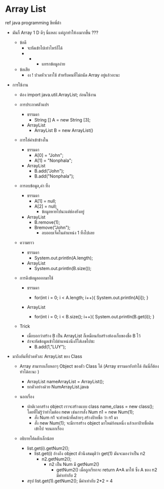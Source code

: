 # Array List 
ref java programming ขีทพี่ต้า 
* มันก็ Array 1 D ดีๆ นี่แหละ แค่ถูกทำให้งงมากขึ้น ???
    * ข้อดี 
        * จะยัดเข้าไปเท่าไหร่ก็ได้
        *  +  - แทรกข้อมูลง่าย 
    * ข้อเสีย
        * งง ! ปวดหัวเวลาใช้ สำหรับคนที่ไม่ถนัด Array อยู่แล้วอะนะ 


*   การใช้งาน
    * ต้อง import java.util.ArrayList; ก่อนใช้งาน 
    * การประกาศตัวแปร
        * ธรรมดา
            * String [] A = new String [3];
        * ArrayList 
            * ArrayList<String> B = new ArrayList<String>()

    * การใส่ค่าเข้าข้างใน
        * ธรรมดา
            * A[0] = "John";
            * A[1] = "Nonphala";
        * ArrayList
            * B.add("John");
            * B.add("Nonphala");

    * การลบข้อมูล,ค่า ทิ้ง
        * ธรรมดา
            * A[1] = null;
            * A[2] = null;
                * ข้อมูลหายไปนะแต่ช่องยังอยู่
        * ArrayList
            * B.remove(1);
            * Bremove("John");
                * ลบออบเจ็คในตำแหน่ง 1 ทิ้งไปเลย
    * ความยาว
        * ธรรมดา
            * System.out.println(A.length);
        * ArrayList
            * System.out.println(B.size());

    * การดึงข้อมูลออกมาใช้
        * ธรรมดา
            * for(int i = 0; i < A.length; i++){
                System.out.println(A[i]);
            }

        * ArrayList
            * for(int i = 0; i < B.size(); i++){
                System.out.println(B.get(i));
            }
        
    * Trick 
        *  เมื่อบอกว่าสร้าง B เป็น ArrayList ก็เหมือนกับสร้างห้องเก็บของชื่อ B ไว้
        * ถ้าจะยัดข้อมูลเข้าไปตำแหน่งนึงก็ใส่เลขไปซะ 
            * B.add(1,"LUY");

* มาถึงอันที่ปวดหัวละ ArrayList ของ Class 
    * Array สามารถเก็บหลาๆ Object ของตัว Class ได้ (Array ธรรมดายังทำได้ อันนี่ก็ต้องทำได้อะนะ )
        * ArrayList<nameClass> nameArrayList  = ArrayList<nameClass>(); 
        * ยกตัวอย่างด้วย NumArrayList.java
    * นอกเรื่อง
        * ปกติเวลาสร้าง object เราจะสร้างแบบ  class name_class  = new class(); โดยที่ไม่รู้ว่าทำไมต้อง new เช่นการสั่ง Num n1 = new Num(1);
            * สั่ง Num n1 จะทำหน้าที่คล้ายๆ สร้างป้ายชื่อ ว่า n1 มา 
            * สั่ง new Num(1); จะมีการสร้าง object มาใหม่ก้อนหนึ่ง  แล้วเอาป้ายชื่อติดเข้าไป จบนอกเรื่อง

    * อธิบายโค้ดสักเล็กน้อย
        * list.get(i).getNum2();
            * list.get(i) อ้างถึง object ตัวนึงสมมุติว่า get(1) มันจะมองว่าเป็น n2
                * n2.getNum2();
                    * n2 เป็น Num มี getNum2() 
                        * getNum2() เมื่อถูกเรียกจะ return A*A มาให้ ซึ่ง A ของ n2 มีค่าเท่ากับ 2
        * สรุป list.get(1).getNum2(); มีค่าเท่ากับ  2*2 = 4  
    


    
        